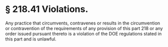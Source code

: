 # § 218.41   Violations.

Any practice that circumvents, contravenes or results in the circumvention or contravention of the requirements of any provision of this part 218 or any order issued pursuant thereto is a violation of the DOE regulations stated in this part and is unlawful. 




